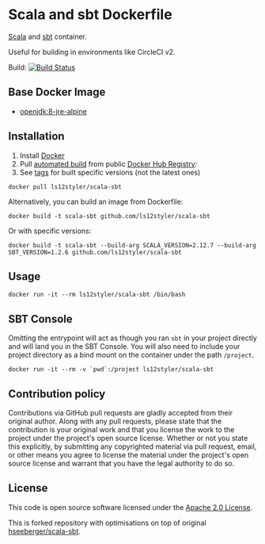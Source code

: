 # Scala and sbt Dockerfile

[Scala](http://www.scala-lang.org) and [sbt](http://www.scala-sbt.org) container.

Useful for building in environments like CircleCI v2.

Build: [![Build Status](https://travis-ci.org/ls12styler/scala-sbt.svg?branch=master)](https://travis-ci.org/ls12styler/scala-sbt)

## Base Docker Image ##

* [openjdk:8-jre-alpine](https://hub.docker.com/_/openjdk)


## Installation ##

1. Install [Docker](https://www.docker.com)
2. Pull [automated build](https://hub.docker.com/r/ls12styler/scala-sbt/) from public [Docker Hub Registry](https://hub.docker.com):
3. See [tags](https://hub.docker.com/r/ls12styler/scala-sbt/tags/) for built specific versions (not the latest ones)
```
docker pull ls12styler/scala-sbt
```
Alternatively, you can build an image from Dockerfile:
```
docker build -t scala-sbt github.com/ls12styler/scala-sbt
```
Or with specific versions:
```
docker build -t scala-sbt --build-arg SCALA_VERSION=2.12.7 --build-arg SBT_VERSION=1.2.6 github.com/ls12styler/scala-sbt
```

## Usage ##

```
docker run -it --rm ls12styler/scala-sbt /bin/bash
```

## SBT Console ##

Omitting the entrypoint will act as though you ran `sbt` in your project directly and will land you in the SBT Console. You will also need to include your project directory as a bind mount on the container under the path `/project`.

```
docker run -it --rm -v `pwd`:/project ls12styler/scala-sbt
```


## Contribution policy ##

Contributions via GitHub pull requests are gladly accepted from their original author. Along with any pull requests, please state that the contribution is your original work and that you license the work to the project under the project's open source license. Whether or not you state this explicitly, by submitting any copyrighted material via pull request, email, or other means you agree to license the material under the project's open source license and warrant that you have the legal authority to do so.


## License ##

This code is open source software licensed under the [Apache 2.0 License](http://www.apache.org/licenses/LICENSE-2.0.html).

This is forked repository with optimisations on top of original [hseeberger/scala-sbt](https://github.com/hseeberger/scala-sbt).
